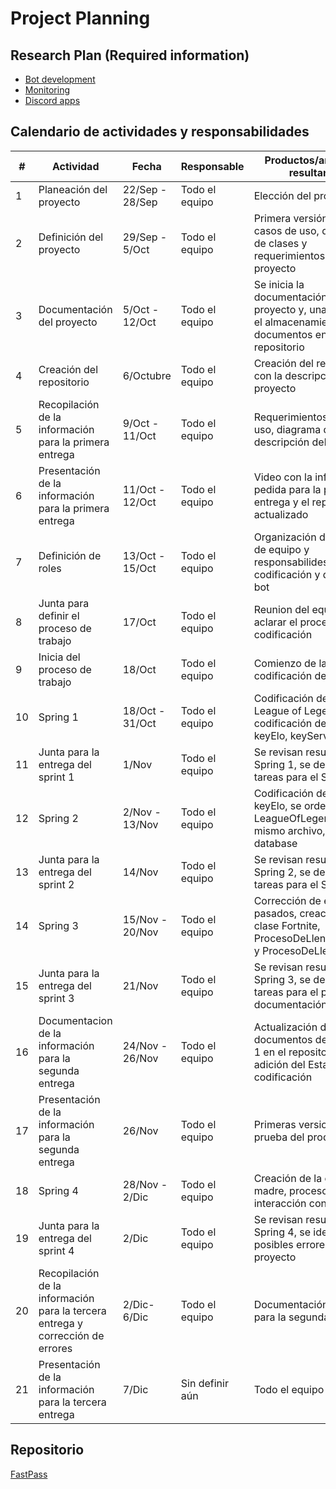 # Project Planning

## Research Plan (Required information)
- [Bot development](https://www.python.org/about/)
- [Monitoring](https://uptimerobot.com/)
- [Discord apps](https://discord.com/developers/docs/intro)
## Calendario de actividades y responsabilidades

| # | Actividad | Fecha | Responsable | Productos/artefactos resultantes |
| --- | ----------- | ----- | -------------- | ---------------------- |
| 1 | Planeación del proyecto | 22/Sep - 28/Sep | Todo el equipo | Elección del proyecto |
| 2 | Definición del proyecto | 29/Sep - 5/Oct | Todo el equipo | Primera versión de los casos de uso, diagrama de clases y requerimientos del proyecto |
| 3 | Documentación del proyecto | 5/Oct - 12/Oct | Todo el equipo | Se inicia la documentación del proyecto y, una vez exista, el almacenamiento de los documentos en el repositorio |
| 4 | Creación del repositorio | 6/Octubre | Todo el equipo | Creación del repositorio con la descripción del proyecto |
| 5 | Recopilación de la información para la primera entrega | 9/Oct - 11/Oct | Todo el equipo | Requerimientos, casos de uso, diagrama de clases, descripción del proyecto |
| 6 | Presentación de la información para la primera entrega | 11/Oct - 12/Oct | Todo el equipo | Video con la información pedida para la primera entrega y el repositorio actualizado |
| 7 | Definición de roles | 13/Oct - 15/Oct | Todo el equipo | Organización de los roles de equipo y responsabilides para la codificación y diseño del bot |
| 8 | Junta para definir el proceso de trabajo | 17/Oct | Todo el equipo | Reunion del equipo para aclarar el proceso de codificación |
| 9 | Inicia del proceso de trabajo | 18/Oct | Todo el equipo | Comienzo de la codificación del codigo |
| 10 | Spring 1 | 18/Oct - 31/Oct | Todo el equipo | Codificación de la clase League of Legends, codificación del metodo keyElo, keyServer |
| 11 | Junta para la entrega del sprint 1 | 1/Nov | Todo el equipo | Se revisan resultados del Spring 1, se declaran tareas para el Spring 2 |
| 12 | Spring 2 | 2/Nov - 13/Nov | Todo el equipo | Codificación del metodo keyElo, se ordena la clase LeagueOfLegends en el mismo archivo, se crea la database |
| 13 | Junta para la entrega del sprint 2 | 14/Nov | Todo el equipo | Se revisan resultados del Spring 2, se declaran tareas para el Spring 3 |
| 14 | Spring 3 | 15/Nov - 20/Nov | Todo el equipo | Corrección de errores pasados, creación de la clase Fortnite, ProcesoDeLlenadoFortnite y ProcesoDeLlenadoLoL |
| 15 | Junta para la entrega del sprint 3 | 21/Nov | Todo el equipo | Se revisan resultados del Spring 3, se declaran tareas para el proceso de documentación |
| 16 | Documentacion de la información para la segunda entrega | 24/Nov - 26/Nov | Todo el equipo | Actualización de documentos de la entrega 1 en el repositorio y adición del Estandar de codificación |
| 17 | Presentación de la información para la segunda entrega | 26/Nov | Todo el equipo | Primeras versiones de prueba del producto |
| 18 | Spring 4 | 28/Nov - 2/Dic | Todo el equipo | Creación de la clase madre, proceso de interacción con interfaz |
| 19 | Junta para la entrega del sprint 4 | 2/Dic | Todo el equipo | Se revisan resultados del Spring 4, se identifican posibles errores en el proyecto |
| 20 | Recopilación de la información para la tercera entrega y corrección de errores | 2/Dic-6/Dic | Todo el equipo | Documentación pedida para la segunda entrega |
| 21 | Presentación de la información para la tercera entrega | 7/Dic | Sin definir aún | Todo el equipo |

## Repositorio
[FastPass](https://github.com/EmaRCB/FastPass/tree/SegundaEntrega)

